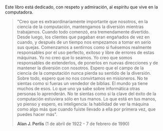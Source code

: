 Este libro está dedicado, con respeto y admiración, al espíritu que vive en la computadora.

> "Creo que es extraordinariamente importante que nosotros, en la ciencia de la computación, mantengamos la diversión mientras trabajamos. Cuando todo comenzó, era tremendamente divertido. Desde luego, los clientes que pagaban eran engañados de vez en cuando, y después de un tiempo nos empezamos a tomar en serio sus quejas. Comenzamos a sentirnos como si fuésemos realmente responsables por el uso perfecto, exitoso y libre de errores de estas máquinas. Yo no creo que lo seamos. Yo creo que somos responsables de extenderlos, de ponerlos en nuevas direcciones y de mantener la diversión con nosotros. Espero que el campo de la ciencia de la computación nunca pierda su sentido de la diversión. Sobre todo, espero que no nos convirtamos en misioneros. No te sientas como si fueras un vendedor de biblias. El mundo ya tiene muchos de esos. Lo que uno ya sabe sobre informática otras personas lo aprenderán. No te sientas como si la clave del éxito de la computación estuviera sólo en tus manos. Lo que está en tus manos, yo pienso y espero, es inteligencia: la habilidad de ver la máquina como algo más que cuando fuiste llevado a ella por primera vez, que puedes hacer más".
>
> **Alan J. Perlis** (1 de abril de 1922 - 7 de febrero de 1990)